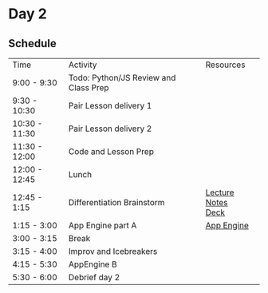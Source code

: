 # Day 2

## Schedule
<table>
    <tr>
        <td>Time</td>
        <td>Activity</td>
        <td>Resources</td>
    </tr>
    <tr>
        <td>9:00 - 9:30</td>
        <td> Todo: Python/JS Review and Class Prep</td> 
        <td>
        </td>
    </tr>
    <tr>
        <td>9:30 - 10:30</td>
        <td> Pair Lesson delivery 1 </td>
        <td>
        </td>
    </tr>
    <tr>
        <td>10:30 - 11:30</td>
        <td> Pair Lesson delivery 2 </td>
        <td>
        </td>
    </tr>
    <tr>
        <td>11:30 - 12:00</td>
        <td> Code and Lesson Prep </td>
        <td>
        </td>
    </tr>
    <tr>
        <td>12:00 - 12:45</td>
        <td> Lunch </td>
        <td>
        </td>
    </tr>
    <tr>
        <td>12:45 - 1:15</td>
        <td> Differentiation Brainstorm</td>
        <td>
            <a href="differentiation-lecture.md">Lecture Notes</a>
            <br>
            <a href="https://docs.google.com/a/flatironschool.com/presentation/d/1O8LPZYCXyKGHl32na07pbZLy0_Y-31u0DW31NQ9miDk/edit?usp=sharing">Deck</a>
        </td>
    </tr>
    <tr>
        <td>1:15 - 3:00</td>
        <td> App Engine part A </td>
        <td>
            <a href="app-engine.md">App Engine</a>
        </td>
    </tr>
    <tr>
        <td>3:00 - 3:15</td>
        <td> Break </td>
        <td>
        </td>
    </tr>
    <tr>
        <td>3:15 - 4:00</td>
        <td> Improv and Icebreakers </td>
        <td>
        </td>
    </tr>
    <tr>
        <td>4:15 - 5:30</td>
        <td> AppEngine B </td>
        <td>
        </td>
    </tr>
    <tr>
        <td>5:30 - 6:00</td>
        <td>Debrief day 2</td>
        <td>
        </td>
    </tr>

</table>

